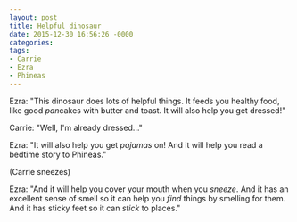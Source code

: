 ```yaml
---
layout: post
title: Helpful dinosaur
date: 2015-12-30 16:56:26 -0000
categories:
tags:
- Carrie
- Ezra
- Phineas
---
```

Ezra: "This dinosaur does lots of helpful things. It feeds you healthy food, like good <em>pan</em>cakes with butter and toast. It will also help you get dressed!"

Carrie: "Well, I'm already dressed..."

Ezra: "It will also help you get <em>pajamas</em> on! And it will help you read a bedtime story to Phineas."

(Carrie sneezes)

Ezra: "And it will help you cover your mouth when you <em>sneeze</em>. And it has an excellent sense of smell so it can help you <em>find</em> things by smelling for them. And it has sticky feet so it can <em>stick</em> to places."

